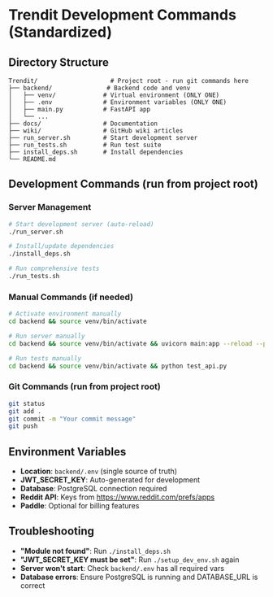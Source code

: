 # Trendit Development Commands (Standardized)

## Directory Structure
```
Trendit/                    # Project root - run git commands here
├── backend/               # Backend code and venv
│   ├── venv/             # Virtual environment (ONLY ONE)
│   ├── .env              # Environment variables (ONLY ONE)  
│   ├── main.py           # FastAPI app
│   └── ...
├── docs/                 # Documentation
├── wiki/                 # GitHub wiki articles
├── run_server.sh         # Start development server
├── run_tests.sh          # Run test suite  
├── install_deps.sh       # Install dependencies
└── README.md
```

## Development Commands (run from project root)

### Server Management
```bash
# Start development server (auto-reload)
./run_server.sh

# Install/update dependencies  
./install_deps.sh

# Run comprehensive tests
./run_tests.sh
```

### Manual Commands (if needed)
```bash
# Activate environment manually
cd backend && source venv/bin/activate

# Run server manually
cd backend && source venv/bin/activate && uvicorn main:app --reload --port 8000

# Run tests manually  
cd backend && source venv/bin/activate && python test_api.py
```

### Git Commands (run from project root)
```bash
git status
git add .
git commit -m "Your commit message"
git push
```

## Environment Variables
- **Location**: `backend/.env` (single source of truth)
- **JWT_SECRET_KEY**: Auto-generated for development
- **Database**: PostgreSQL connection required
- **Reddit API**: Keys from https://www.reddit.com/prefs/apps
- **Paddle**: Optional for billing features

## Troubleshooting
- **"Module not found"**: Run `./install_deps.sh`  
- **"JWT_SECRET_KEY must be set"**: Run `./setup_dev_env.sh` again
- **Server won't start**: Check `backend/.env` has all required vars
- **Database errors**: Ensure PostgreSQL is running and DATABASE_URL is correct
